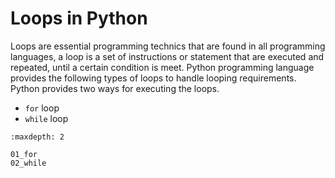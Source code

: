 # Loops in Python

Loops are essential programming technics that are found in all programming languages, a loop is a set of instructions or
statement that are executed and repeated, until a certain condition is meet. Python programming language provides the following types of loops to handle looping requirements. Python provides two ways for executing the loops.

- `for` loop
- `while` loop

```{toctree}
:maxdepth: 2

01_for
02_while
```

